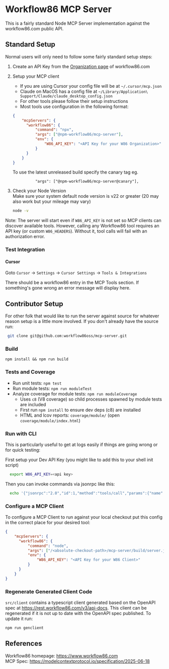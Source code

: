 # Workflow86 MCP Server

This is a fairly standard Node MCP Server implementation against the workflow86.com public API.

## Standard Setup

Normal users will only need to follow some fairly standard setup steps:
1. Create an API Key from the [Organization page](https://app.workflow86.com/organization) of workflow86.com
2. Setup your MCP client
   * If you are using Cursor your config file will be at `~/.cursor/mcp.json`  
   * Claude on MacOS has a config file at `~/Library/Application\ Support/Claude/claude_desktop_config.json`  
   * For other tools please follow their setup instructions
   * Most tools use configuration in the following format:
   ```json
   {
       "mcpServers": {
         "workflow86": {
             "command": "npx",
             "args": ["@npm-workflow86/mcp-server"],
             "env": {
                 "W86_API_KEY": "<API Key for your W86 Organization>"
             }
         }
       }
   }
   ```
   To use the latest unreleased build specify the canary tag eg.
   ```
             "args": ["@npm-workflow86/mcp-server@canary"],
   ```

3. Check your Node Version  
   Make sure your system default node version is v22 or greater (20 may also work but your mileage may vary)
   ```bash
   node -v
   ```

Note: The server will start even if `W86_API_KEY` is not set so MCP clients can discover available tools. However, calling any Workflow86 tool requires an API key (or custom `W86_HEADERS`). Without it, tool calls will fail with an authorization error.
### Test Integration
#### Cursor
Goto `Cursor` -> `Settings` -> `Cursor Settings` -> `Tools & Integrations`

There should be a workflow86 entry in the MCP Tools section. If something's gone wrong an error message will display here.

## Contributor Setup

For other folk that would like to run the server against source for whatever reason setup is a little more involved.
If you don't already have the source run: 
```bash
 git clone git@github.com:workflow86oss/mcp-server.git
```

### Build
`npm install && npm run build`

### Tests and Coverage
- Run unit tests: `npm test`
- Run module tests: `npm run moduleTest`
- Analyze coverage for module tests: `npm run moduleCoverage`
  - Uses `c8` (V8 coverage) so child processes spawned by module tests are included
  - First run `npm install` to ensure dev deps (c8) are installed
  - HTML and lcov reports: `coverage/module/` (open `coverage/module/index.html`)

### Run with CLI
This is particularly useful to get at logs easily if things are going wrong or for quick testing:

First setup your Dev API Key (you might like to add this to your shell init script)
```bash
  export W86_API_KEY=<api key>
```

Then you can invoke commands via jsonrpc like this:
```bash
  echo '{"jsonrpc":"2.0","id":1,"method":"tools/call","params":{"name":"list-workflows","arguments":{}}}' | node build/server.js
```

### Configure a MCP Client
To configure a MCP Client to run against your local checkout put this config in the correct place for your desired tool:
```json
{
    "mcpServers": {
      "workflow86": {
          "command": "node",
          "args": ["/<absolute-checkout-path>/mcp-server/build/server.js"],
          "env": {
              "W86_API_KEY": "<API Key for your W86 Client>"
          }
      }
    }
}
```

### Regenerate Generated Client Code
`src/client` contains a typescript client generated based on the OpenAPI spec at https://rest.workflow86.com/v3/api-docs. This client can be regenerated if it is not up to date with the OpenAPI spec published. To update it run:

```bash
npm run genclient
```

## References

Workflow86 homepage: https://www.workflow86.com  
MCP Spec: https://modelcontextprotocol.io/specification/2025-06-18
